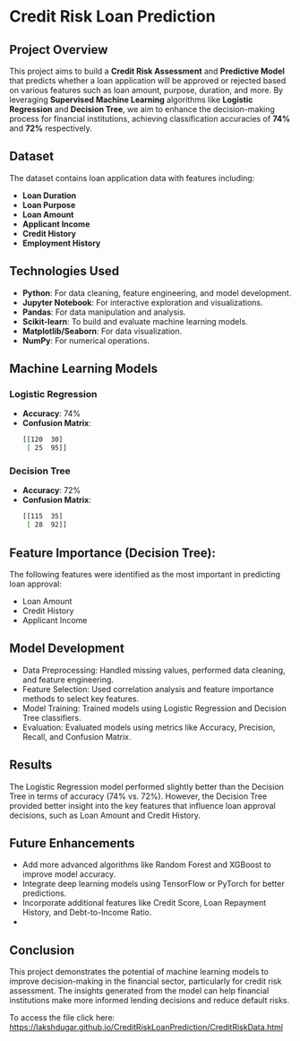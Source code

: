 # Credit Risk Loan Prediction

## Project Overview
This project aims to build a **Credit Risk Assessment** and **Predictive Model** that predicts whether a loan application will be approved or rejected based on various features such as loan amount, purpose, duration, and more. By leveraging **Supervised Machine Learning** algorithms like **Logistic Regression** and **Decision Tree**, we aim to enhance the decision-making process for financial institutions, achieving classification accuracies of **74%** and **72%** respectively.

## Dataset
The dataset contains loan application data with features including:
- **Loan Duration**
- **Loan Purpose**
- **Loan Amount**
- **Applicant Income**
- **Credit History**
- **Employment History**
  
## Technologies Used
- **Python**: For data cleaning, feature engineering, and model development.
- **Jupyter Notebook**: For interactive exploration and visualizations.
- **Pandas**: For data manipulation and analysis.
- **Scikit-learn**: To build and evaluate machine learning models.
- **Matplotlib/Seaborn**: For data visualization.
- **NumPy**: For numerical operations.
  
## Machine Learning Models
### Logistic Regression
- **Accuracy**: 74%
- **Confusion Matrix**:
  ```bash
  [[120  30]
   [ 25  95]]
### Decision Tree
- **Accuracy**: 72%
- **Confusion Matrix**:
  ```bash
  [[115  35]
   [ 28  92]]

## Feature Importance (Decision Tree):
The following features were identified as the most important in predicting loan approval:
- Loan Amount
- Credit History
- Applicant Income

## Model Development
- Data Preprocessing: Handled missing values, performed data cleaning, and feature engineering.
- Feature Selection: Used correlation analysis and feature importance methods to select key features.
- Model Training: Trained models using Logistic Regression and Decision Tree classifiers.
- Evaluation: Evaluated models using metrics like Accuracy, Precision, Recall, and Confusion Matrix.
 
## Results
The Logistic Regression model performed slightly better than the Decision Tree in terms of accuracy (74% vs. 72%). However, the Decision Tree provided better insight into the key features that influence loan approval decisions, such as Loan Amount and Credit History.

## Future Enhancements
- Add more advanced algorithms like Random Forest and XGBoost to improve model accuracy.
- Integrate deep learning models using TensorFlow or PyTorch for better predictions.
- Incorporate additional features like Credit Score, Loan Repayment History, and Debt-to-Income Ratio.
- 
## Conclusion
This project demonstrates the potential of machine learning models to improve decision-making in the financial sector, particularly for credit risk assessment. The insights generated from the model can help financial institutions make more informed lending decisions and reduce default risks.

To access the file click here: https://lakshdugar.github.io/CreditRiskLoanPrediction/CreditRiskData.html
